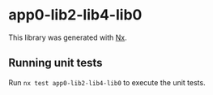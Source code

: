 # app0-lib2-lib4-lib0

This library was generated with [Nx](https://nx.dev).

## Running unit tests

Run `nx test app0-lib2-lib4-lib0` to execute the unit tests.
